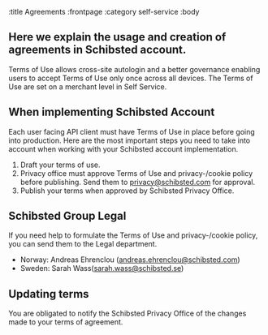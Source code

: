 :title Agreements
:frontpage
:category self-service
:body

## Here we explain the usage and creation of agreements in Schibsted account.
Terms of Use allows cross-site autologin and a better governance enabling users to accept Terms of Use only once across all devices. The Terms of Use are set on a merchant level in Self Service.

## When implementing Schibsted Account
Each user facing API client must have Terms of Use in place before going into production. Here are the most important steps you need to take into account when working with your Schibsted account implementation.

1. Draft your terms of use. 
2. Privacy office must approve Terms of Use and privacy-/cookie policy before publishing. Send them to privacy@schibsted.com for approval.
3. Publish your terms when approved by Schibsted Privacy Office.

## Schibsted Group Legal
If you need help to formulate the Terms of Use and privacy-/cookie policy, you can send them to the Legal department. 

- Norway: Andreas Ehrenclou (andreas.ehrenclou@schibsted.com)
- Sweden: Sarah Wass(sarah.wass@schibsted.se) 

## Updating terms
You are obligated to notify the Schibsted Privacy Office of the changes made to your terms of agreement.
